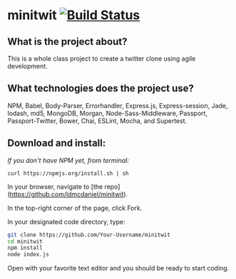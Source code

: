 # minitwit [![Build Status](https://travis-ci.org/NSS-Cohort-9/atmebro.svg?branch=master)](https://travis-ci.org/NSS-Cohort-9/atmebro)

## What is the project about?

This is a whole class project to create a twitter clone using agile development.

## What technologies does the project use?

NPM, Babel, Body-Parser, Errorhandler, Express.js, Express-session, Jade, lodash, md5, MongoDB, Morgan, Node-Sass-Middleware, Passport, Passport-Twitter, Bower, Chai, ESLint, Mocha, and Supertest.

## Download and install:

*If you don't have NPM yet, from terminal:*

`curl https://npmjs.org/install.sh | sh`

In your browser, navigate to [the repo] (https://github.com/ldmcdaniel/minitwit).

In the top-right corner of the page, click Fork.

In your designated code directory, type:

```sh
git clone https://github.com/Your-Username/minitwit
cd minitwit
npm install
node index.js
```

Open with your favorite text editor and you should be ready to start coding.
